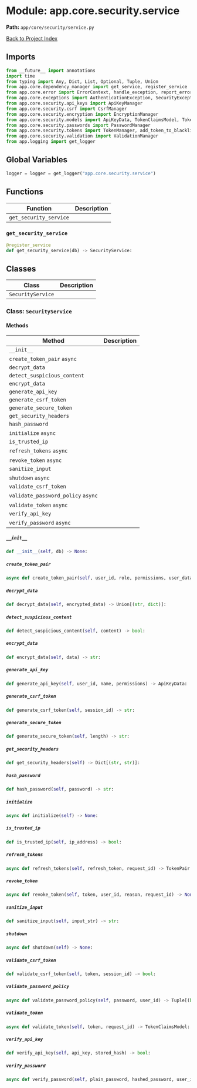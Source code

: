 # Module: app.core.security.service

**Path:** `app/core/security/service.py`

[Back to Project Index](../../../../index.md)

## Imports
```python
from __future__ import annotations
import time
from typing import Any, Dict, List, Optional, Tuple, Union
from app.core.dependency_manager import get_service, register_service
from app.core.error import ErrorContext, handle_exception, report_error
from app.core.exceptions import AuthenticationException, SecurityException
from app.core.security.api_keys import ApiKeyManager
from app.core.security.csrf import CsrfManager
from app.core.security.encryption import EncryptionManager
from app.core.security.models import ApiKeyData, TokenClaimsModel, TokenPair, TokenType
from app.core.security.passwords import PasswordManager
from app.core.security.tokens import TokenManager, add_token_to_blacklist, decode_token, is_token_blacklisted
from app.core.security.validation import ValidationManager
from app.logging import get_logger
```

## Global Variables
```python
logger = logger = get_logger("app.core.security.service")
```

## Functions

| Function | Description |
| --- | --- |
| `get_security_service` |  |

### `get_security_service`
```python
@register_service
def get_security_service(db) -> SecurityService:
```

## Classes

| Class | Description |
| --- | --- |
| `SecurityService` |  |

### Class: `SecurityService`

#### Methods

| Method | Description |
| --- | --- |
| `__init__` |  |
| `create_token_pair` `async` |  |
| `decrypt_data` |  |
| `detect_suspicious_content` |  |
| `encrypt_data` |  |
| `generate_api_key` |  |
| `generate_csrf_token` |  |
| `generate_secure_token` |  |
| `get_security_headers` |  |
| `hash_password` |  |
| `initialize` `async` |  |
| `is_trusted_ip` |  |
| `refresh_tokens` `async` |  |
| `revoke_token` `async` |  |
| `sanitize_input` |  |
| `shutdown` `async` |  |
| `validate_csrf_token` |  |
| `validate_password_policy` `async` |  |
| `validate_token` `async` |  |
| `verify_api_key` |  |
| `verify_password` `async` |  |

##### `__init__`
```python
def __init__(self, db) -> None:
```

##### `create_token_pair`
```python
async def create_token_pair(self, user_id, role, permissions, user_data) -> TokenPair:
```

##### `decrypt_data`
```python
def decrypt_data(self, encrypted_data) -> Union[(str, dict)]:
```

##### `detect_suspicious_content`
```python
def detect_suspicious_content(self, content) -> bool:
```

##### `encrypt_data`
```python
def encrypt_data(self, data) -> str:
```

##### `generate_api_key`
```python
def generate_api_key(self, user_id, name, permissions) -> ApiKeyData:
```

##### `generate_csrf_token`
```python
def generate_csrf_token(self, session_id) -> str:
```

##### `generate_secure_token`
```python
def generate_secure_token(self, length) -> str:
```

##### `get_security_headers`
```python
def get_security_headers(self) -> Dict[(str, str)]:
```

##### `hash_password`
```python
def hash_password(self, password) -> str:
```

##### `initialize`
```python
async def initialize(self) -> None:
```

##### `is_trusted_ip`
```python
def is_trusted_ip(self, ip_address) -> bool:
```

##### `refresh_tokens`
```python
async def refresh_tokens(self, refresh_token, request_id) -> TokenPair:
```

##### `revoke_token`
```python
async def revoke_token(self, token, user_id, reason, request_id) -> None:
```

##### `sanitize_input`
```python
def sanitize_input(self, input_str) -> str:
```

##### `shutdown`
```python
async def shutdown(self) -> None:
```

##### `validate_csrf_token`
```python
def validate_csrf_token(self, token, session_id) -> bool:
```

##### `validate_password_policy`
```python
async def validate_password_policy(self, password, user_id) -> Tuple[(bool, Optional[str])]:
```

##### `validate_token`
```python
async def validate_token(self, token, request_id) -> TokenClaimsModel:
```

##### `verify_api_key`
```python
def verify_api_key(self, api_key, stored_hash) -> bool:
```

##### `verify_password`
```python
async def verify_password(self, plain_password, hashed_password, user_id) -> bool:
```
